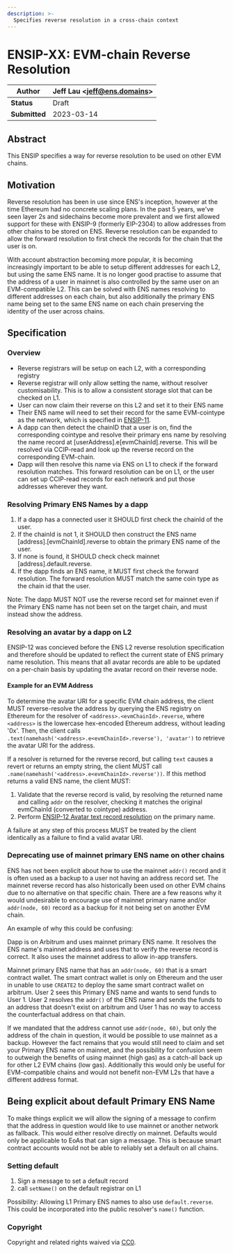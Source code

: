 ```yaml
---
description: >-
  Specifies reverse resolution in a cross-chain context
---
```


# ENSIP-XX: EVM-chain Reverse Resolution

| **Author**    | Jeff Lau \<jeff@ens.domains> |
| ------------- | ---------------------------- |
| **Status**    | Draft                        |
| **Submitted** | 2023-03-14                   |

## Abstract

This ENSIP specifies a way for reverse resolution to be used on other EVM chains.

## Motivation

Reverse resolution has been in use since ENS's inception, however at the time Ethereum had no concrete scaling plans. In the past 5 years, we've seen layer 2s and sidechains become more prevalent and we first allowed support for these with ENSIP-9 (formerly EIP-2304) to allow addresses from other chains to be stored on ENS. Reverse resolution can be expanded to allow the forward resolution to first check the records for the chain that the user is on.

With account abstraction becoming more popular, it is becoming increasingly important to be able to setup different addresses for each L2, but using the same ENS name. It is no longer good practise to assume that the address of a user in mainnet is also controlled by the same user on an EVM-compatible L2. This can be solved with ENS names resolving to different addresses on each chain, but also additionally the primary ENS name being set to the same ENS name on each chain preserving the identity of the user across chains.

## Specification

### Overview

* Reverse registrars will be setup on each L2, with a corresponding registry
* Reverse registrar will only allow setting the name, without resolver customisability. This is to allow a consistent storage slot that can be checked on L1.
* User can now claim their reverse on this L2 and set it to their ENS name
* Their ENS name will need to set their record for the same EVM-cointype as the network, which is specified in [ENSIP-11](https://docs.ens.domains/ensip/11).
* A dapp can then detect the chainID that a user is on, find the corresponding cointype and resolve their primary ens name by resolving the name record at [userAddress].e[evmChainId].reverse. This will be resolved via CCIP-read and look up the reverse record on the corresponding EVM-chain.
* Dapp will then resolve this name via ENS on L1 to check if the forward resolution matches. This forward resolution can be on L1, or the user can set up CCIP-read records for each network and put those addresses wherever they want.

### Resolving Primary ENS Names by a dapp

1) If a dapp has a connected user it SHOULD first check the chainId of the user.
2) If the chainId is not 1, it SHOULD then construct the ENS name [address].[evmChainId].reverse to obtain the primary ENS name of the user. 
3) If none is found, it SHOULD check check mainnet [address].default.reverse.
4) If the dapp finds an ENS name, it MUST first check the forward resolution. The forward resolution MUST match the same coin type as the chain id that the user.

Note: The dapp MUST NOT use the reverse record set for mainnet even if the Primary ENS name has not been set on the target chain, and must instead show the address.

### Resolving an avatar by a dapp on L2

ENSIP-12 was concieved before the ENS L2 reverse resolution specification and therefore should be updated to reflect the current state of ENS primary name resolution. This means that all avatar records are able to be updated on a per-chain basis by updating the avatar record on their reverse node.

#### Example for an EVM Address

To determine the avatar URI for a specific EVM chain address, the client MUST reverse-resolve the address by querying the ENS registry on Ethereum for the resolver of `<address>.<evmChainId>.reverse`, where `<address>` is the lowercase hex-encoded Ethereum address, without leading '0x'. Then, the client calls `.text(namehash('<address>.e<evmChainId>.reverse'), 'avatar')` to retrieve the avatar URI for the address.

If a resolver is returned for the reverse record, but calling `text` causes a revert or returns an empty string, the client MUST call `.name(namehash('<address>.e<evmChainId>.reverse'))`. If this method returns a valid ENS name, the client MUST:

1. Validate that the reverse record is valid, by resolving the returned name and calling `addr` on the resolver, checking it matches the original evmChainId (converted to cointype) address.
2. Perform [ENSIP-12 Avatar text record resolution](https://docs.ens.domains/ensip/12) on the primary name.

A failure at any step of this process MUST be treated by the client identically as a failure to find a valid avatar URI.

### Deprecating use of mainnet primary ENS name on other chains

ENS has not been explicit about how to use the mainnet `addr()` record and it is often used as a backup to a user not having an address record set. The mainnet reverse record has also historically been used on other EVM chains due to no alternative on that specific chain. There are a few reasons why it would undesirable to encourage use of mainnet primary name and/or `addr(node, 60)` record as a backup for it not being set on another EVM chain.

An example of why this could be confusing:

Dapp is on Arbitrum and uses mainnet primary ENS name. It resolves the ENS name's mainnet address and uses that to verify the reverse record is correct. It also uses the mainnet address to allow in-app transfers.

Mainnet primary ENS name that has an `addr(node, 60)` that is a smart contract wallet. The smart contract wallet is only on Ethereum and the user in unable to use `CREATE2` to deploy the same smart contract wallet on arbitrum. User 2 sees this Primary ENS name and wants to send funds to User 1. User 2 resolves the `addr()` of the ENS name and sends the funds to an address that doesn't exist on arbitrum and User 1 has no way to access the counterfactual address on that chain.

If we mandated that the address cannot use `addr(node, 60)`, but only the address of the chain in question, it would be possible to use mainnet as a backup. However the fact remains that you would still need to claim and set your Primary ENS name on mainnet, and the possibility for confusion seem to outweigh the benefits of using mainnet (high gas) as a catch-all back up for other L2 EVM chains (low gas). Additionally this would only be useful for EVM-compatible chains and would not benefit non-EVM L2s that have a different address format. 

## Being explicit about default Primary ENS Name

To make things explicit we will allow the signing of a message to confirm that the address in question would like to use mainnet or another network as fallback. This would either resolve directly on mainnet. Defaults would only be applicable to EoAs that can sign a message. This is because smart contract accounts would not be able to reliably set a default on all chains.

### Setting default

1) Sign a message to set a default record
2) call `setName()` on the default registrar on L1

Possibility: Allowing L1 Primary ENS names to also use `default.reverse`. This could be incorporated into the public resolver's `name()` function.

### Copyright

Copyright and related rights waived via [CC0](https://creativecommons.org/publicdomain/zero/1.0/).
